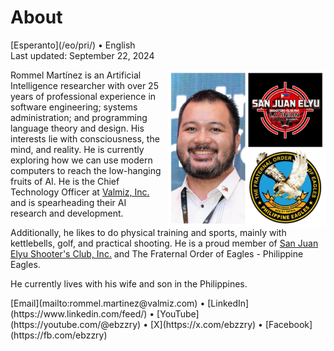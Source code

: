 About
=====

<div class="center">[Esperanto](/eo/pri/) • English</div>
<div class="center">Last updated: September 22, 2024</div>

<div>
<img src="/images/site/ebzzry.png" style="float: right; width: 50%; margin: 0px 0px 0px 10px">

Rommel Martínez is an Artificial Intelligence researcher with over 25 years of
professional experience in software engineering; systems administration; and
programming language theory and design. His interests lie with consciousness,
the mind, and reality. He is currently exploring how we can use modern computers
to reach the low-hanging fruits of AI. He is the Chief Technology Officer at
[Valmiz, Inc.](https://valmiz.com) and is spearheading their AI research and development.

Additionally, he likes to do physical training and sports, mainly with
kettlebells, golf, and practical shooting. He is a proud member of [San Juan Elyu Shooter's Club, Inc.](https://www.facebook.com/sanjuanelyushootersclub) and The Fraternal Order of Eagles - Philippine Eagles.

He currently lives with his wife and son in the Philippines.
</div>
<div class="center">
[Email](mailto:rommel.martinez@valmiz.com) • [LinkedIn](https://www.linkedin.com/feed/) • [YouTube](https://youtube.com/@ebzzry) • [X](https://x.com/ebzzry) • [Facebook](https://fb.com/ebzzry)<br>
</div>
